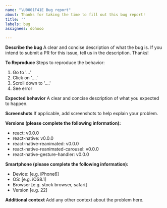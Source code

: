 ```yaml
---
name: "\U0001F41E Bug report"
about: Thanks for taking the time to fill out this bug report!
title: ''
labels: bug
assignees: dohooo

---
```


<!---
Any problem that does not include an accurate reproduction step is likely to be closed 
-->
**Describe the bug**
A clear and concise description of what the bug is. If you intend to submit a PR for this issue, tell us in the description. Thanks!

**To Reproduce**
Steps to reproduce the behavior:
1. Go to '...'
2. Click on '....'
3. Scroll down to '....'
4. See error

**Expected behavior**
A clear and concise description of what you expected to happen.

**Screenshots**
If applicable, add screenshots to help explain your problem.

**Versions (please complete the following information):**
 - react: v0.0.0  
 - react-native: v0.0.0  
 - react-native-reanimated: v0.0.0    
 - react-native-reanimated-carousel: v0.0.0  
 - react-native-gesture-handler: v0.0.0  

**Smartphone (please complete the following information):**
 - Device: [e.g. iPhone6]
 - OS: [e.g. iOS8.1]
 - Browser [e.g. stock browser, safari]
 - Version [e.g. 22]

**Additional context**
Add any other context about the problem here.

